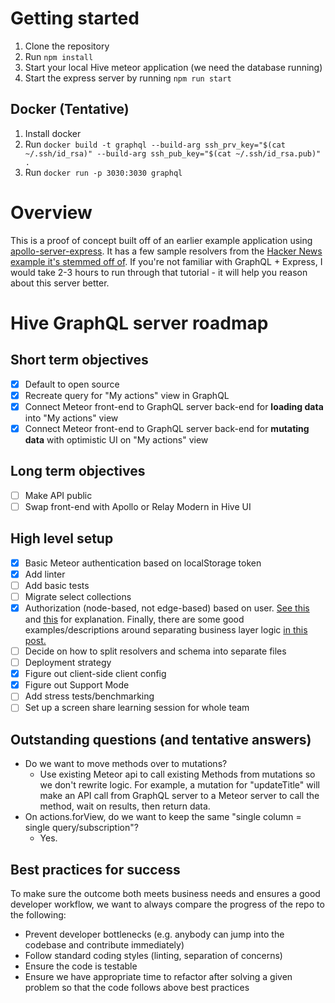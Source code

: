 # Getting started
1. Clone the repository
2. Run `npm install`
3. Start your local Hive meteor application (we need the database running)
4. Start the express server by running `npm run start`

## Docker (Tentative)
1. Install docker
1. Run `docker build -t graphql --build-arg ssh_prv_key="$(cat ~/.ssh/id_rsa)" --build-arg ssh_pub_key="$(cat ~/.ssh/id_rsa.pub)" .`
2. Run `docker run -p 3030:3030 graphql`

# Overview
This is a proof of concept built off of an earlier example application using [apollo-server-express](https://github.com/apollographql/apollo-server). It has a few sample resolvers from the [Hacker News example it's stemmed off of](https://www.howtographql.com/graphql-js/1-getting-started/). If you're not familiar with GraphQL + Express, I would take 2-3 hours to run through that tutorial - it will help you reason about this server better.

# Hive GraphQL server roadmap

## Short term objectives
- [x] Default to open source
- [x] Recreate query for "My actions" view in GraphQL
- [x] Connect Meteor front-end to GraphQL server back-end for **loading data** into "My actions" view
- [x] Connect Meteor front-end to GraphQL server back-end for **mutating data** with optimistic UI on "My actions" view

## Long term objectives
- [ ] Make API public
- [ ] Swap front-end with Apollo or Relay Modern in Hive UI

## High level setup
- [x] Basic Meteor authentication based on localStorage token
- [x] Add linter
- [ ] Add basic tests
- [ ] Migrate select collections
- [x] Authorization (node-based, not edge-based) based on user. [See this](https://dev-blog.apollodata.com/auth-in-graphql-part-2-c6441bcc4302) and [this](http://graphql.org/learn/authorization/) for explanation. Finally, there are some good examples/descriptions around separating business layer logic [in this post.](https://medium.com/@simontucker/building-chatty-part-7-authentication-in-graphql-cd37770e5ab3)
- [ ] Decide on how to split resolvers and schema into separate files
- [ ] Deployment strategy
- [x] Figure out client-side client config
- [x] Figure out Support Mode
- [ ] Add stress tests/benchmarking
- [ ] Set up a screen share learning session for whole team

## Outstanding questions (and tentative answers)
- Do we want to move methods over to mutations?
  - Use existing Meteor api to call existing Methods from mutations so we don't rewrite logic. For example, a mutation for "updateTitle" will make an API call from GraphQL server to a Meteor server to call the method, wait on results, then return data.
- On actions.forView, do we want to keep the same "single column = single query/subscription"?
  - Yes.

## Best practices for success
To make sure the outcome both meets business needs and ensures a good developer workflow, we want to always compare the progress of the repo to the following:

- Prevent developer bottlenecks (e.g. anybody can jump into the codebase and contribute immediately)
- Follow standard coding styles (linting, separation of concerns)
- Ensure the code is testable
- Ensure we have appropriate time to refactor after solving a given problem so that the code follows above best practices
